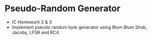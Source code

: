 # Pseudo-Random Generator
- IC Homework 2 & 3
- Implement pseudo random byte generator using Blum Blum Shub, Jacoby, LFSR and RC4
